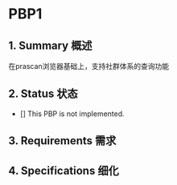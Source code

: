 # PBP1

## 1.  Summary 概述

在prascan浏览器基础上，支持社群体系的查询功能

## 2.  Status 状态

- [] This PBP is not implemented.

## 3. Requirements 需求


## 4. Specifications 细化



